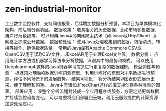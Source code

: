 # zen-industrial-monitor
工业数字监控软件，支持阈值报警，后续增加数据分析预警。本项目为单体模块化架构，前后端分离项目。
数据收集：
收集相关的历史数据，比如市场销售数据、用户行为数据等。
可以利用Java中的网络爬虫技术（如Jsoup或HttpClient）从网络上抓取公开数据。
数据预处理：
使用Java处理收集到的数据，包括清洗、转换等操作，确保数据质量。
常用的Java库有Apache Commons CSV或OpenCSV用于读取CSV文件，JExcelAPI用于处理Excel文件等。
数据分析：
应用统计学方法或机器学习算法来分析数据，识别其中的趋势和模式。
可以使用Deeplearning4j这样的Java机器学习库来进行更复杂的数据建模。
模型训练与预测：
根据预处理后的数据训练预测模型。
利用训练好的模型对未来数据进行预测，评估不同场景下的发展趋势。
结果可视化：
将分析结果以图表形式展示出来，便于理解和沟通。
Java中有诸如JFreeChart这样的库支持创建各种类型的图表。
部署应用：
将整个分析流程封装成一个应用程序或服务，方便定期更新数据并持续监控趋势变化。
可以考虑将应用部署到云端，利用云服务提供的计算资源加速处理过程。
